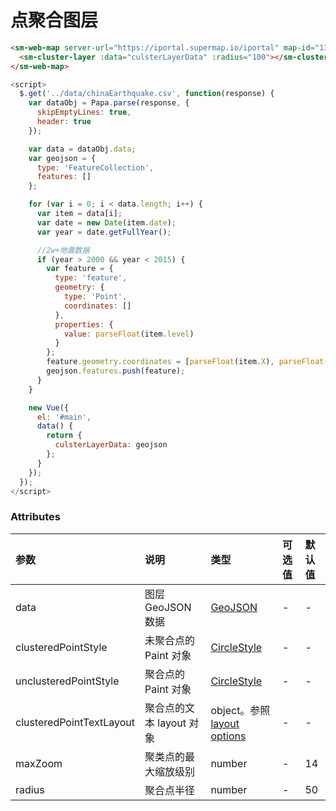 # 点聚合图层

<sm-iframe src="https://iclient.supermap.io/examples/component/components_cluster_vue.html"></sm-iframe>

```html
<sm-web-map server-url="https://iportal.supermap.io/iportal" map-id="1329428269">
  <sm-cluster-layer :data="culsterLayerData" :radius="100"></sm-cluster-layer>
</sm-web-map>
```

```js
<script>
  $.get('../data/chinaEarthquake.csv', function(response) {
    var dataObj = Papa.parse(response, {
      skipEmptyLines: true,
      header: true
    });

    var data = dataObj.data;
    var geojson = {
      type: 'FeatureCollection',
      features: []
    };

    for (var i = 0; i < data.length; i++) {
      var item = data[i];
      var date = new Date(item.date);
      var year = date.getFullYear();

      //2w+地震数据
      if (year > 2000 && year < 2015) {
        var feature = {
          type: 'feature',
          geometry: {
            type: 'Point',
            coordinates: []
          },
          properties: {
            value: parseFloat(item.level)
          }
        };
        feature.geometry.coordinates = [parseFloat(item.X), parseFloat(item.Y)];
        geojson.features.push(feature);
      }
    }

    new Vue({
      el: '#main',
      data() {
        return {
          culsterLayerData: geojson
        };
      }
    });
  });
</script>
```

### Attributes

| 参数                     | 说明                     | 类型                                                                                                                                                                                          | 可选值 | 默认值 |
| :----------------------- | :----------------------- | :-------------------------------------------------------------------------------------------------------------------------------------------------------------------------------------------- | :----- | :----- |
| data                     | 图层 GeoJSON 数据        | [GeoJSON](https://geojson.org/)                                                                                                                                                               | -      | -      |
| clusteredPointStyle      | 未聚合点的 Paint 对象    | [CircleStyle](/zh/api/common-types/common-types.md#circlestyle)                                                                                                                               | -      | -      |
| unclusteredPointStyle    | 聚合点的 Paint 对象      | [CircleStyle](/zh/api/common-types/common-types.md#circlestyle)                                                                                                                               | -      | -      |
| clusteredPointTextLayout | 聚合点的文本 layout 对象 | object。参照 [layout options](https://docs.mapbox.com/mapbox-gl-js/style-spec/#layout-property)                                                                                               | -      | -      |
| maxZoom                  | 聚类点的最大缩放级别     | number                                                                                                                                                                                        | -      | 14     |
| radius                   | 聚合点半径               | number                                                                                                                                                                                        | -      | 50     |
